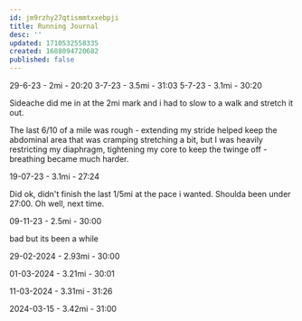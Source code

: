 ```yaml
---
id: jm9rzhy27qtismmtxxebpji
title: Running Journal
desc: ''
updated: 1710532558335
created: 1688094720682
published: false
---
```


29-6-23 - 2mi - 20:20
3-7-23 - 3.5mi - 31:03
5-7-23 - 3.1mi - 30:20

Sideache did me in at the 2mi mark and i had to slow to a walk and stretch it out.

The last 6/10 of a mile was rough - extending my stride helped keep the abdominal area that was cramping stretching a bit, but I was heavily restricting my diaphragm, tightening my core to keep the twinge off - breathing became much harder.

19-07-23 - 3.1mi - 27:24

Did ok, didn't finish the last 1/5mi at the pace i wanted. Shoulda been under 27:00. Oh well, next time.

09-11-23 - 2.5mi - 30:00

bad but its been a while


29-02-2024 - 2.93mi - 30:00

01-03-2024 - 3.21mi - 30:01

11-03-2024 - 3.31mi - 31:26

2024-03-15 - 3.42mi - 31:00
